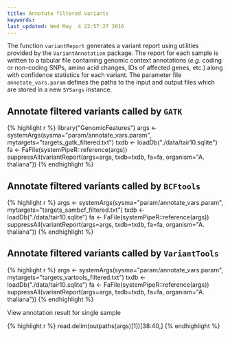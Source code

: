 ```yaml
---
title: Annotate filtered variants
keywords: 
last_updated: Wed May  4 22:57:27 2016
---
```


The function `variantReport` generates a variant report using
utilities provided by the `VariantAnnotation` package. The report for
each sample is written to a tabular file containing genomic context annotations
(_e.g._ coding or non-coding SNPs, amino acid changes, IDs of affected
genes, etc.) along with confidence statistics for each variant. The parameter
file `annotate_vars.param` defines the paths to the input and output
files which are stored in a new `SYSargs` instance. 

## Annotate filtered variants called by `GATK`


{% highlight r %}
library("GenomicFeatures")
args <- systemArgs(sysma="param/annotate_vars.param", mytargets="targets_gatk_filtered.txt")
txdb <- loadDb("./data/tair10.sqlite")
fa <- FaFile(systemPipeR::reference(args))
suppressAll(variantReport(args=args, txdb=txdb, fa=fa, organism="A. thaliana"))
{% endhighlight %}

## Annotate filtered variants called by `BCFtools`


{% highlight r %}
args <- systemArgs(sysma="param/annotate_vars.param", mytargets="targets_sambcf_filtered.txt")
txdb <- loadDb("./data/tair10.sqlite")
fa <- FaFile(systemPipeR::reference(args))
suppressAll(variantReport(args=args, txdb=txdb, fa=fa, organism="A. thaliana"))
{% endhighlight %}

## Annotate filtered variants called by `VariantTools`


{% highlight r %}
args <- systemArgs(sysma="param/annotate_vars.param", mytargets="targets_vartools_filtered.txt")
txdb <- loadDb("./data/tair10.sqlite")
fa <- FaFile(systemPipeR::reference(args))
suppressAll(variantReport(args=args, txdb=txdb, fa=fa, organism="A. thaliana"))
{% endhighlight %}

View annotation result for single sample

{% highlight r %}
read.delim(outpaths(args)[1])[38:40,]
{% endhighlight %}


